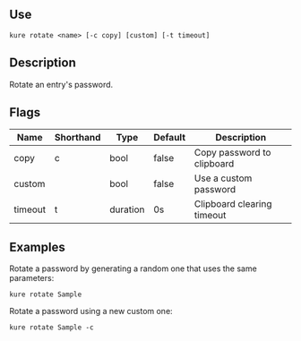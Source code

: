 ## Use

`kure rotate <name> [-c copy] [custom] [-t timeout]`

## Description

Rotate an entry's password.

## Flags

| Name | Shorthand | Type | Default | Description |
|------|-----------|------|---------|-------------|
| copy | c | bool | false | Copy password to clipboard |
| custom |  | bool | false | Use a custom password |
| timeout | t | duration | 0s | Clipboard clearing timeout |

## Examples

Rotate a password by generating a random one that uses the same parameters:
```
kure rotate Sample
```

Rotate a password using a new custom one:
```
kure rotate Sample -c
```
